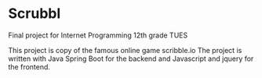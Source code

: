 # Scrubbl
Final project for Internet Programming 12th grade TUES

This project is copy of the famous online game scribble.io
The project is written with Java Spring Boot for the backend and Javascript and jquery for the frontend.
